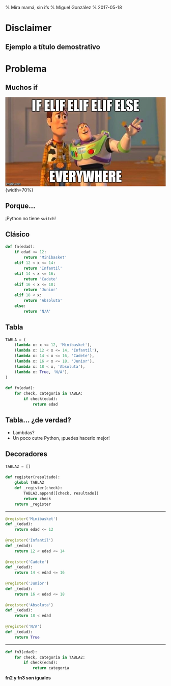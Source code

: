 % Mira mamá, sin ifs
% Miguel González
% 2017-05-18

# Disclaimer

## Ejemplo a título demostrativo

# Problema

## Muchos if

![ifs](./everywhere.jpg){width=70%}

## Porque...

¡Python no tiene `switch`!

## Clásico

```python
def fn(edad):
    if edad <= 12:
        return 'Minibasket'
    elif 12 < x <= 14:
        return 'Infantil'
    elif 14 < x <= 16:
        return 'Cadete'
    elif 16 < x <= 18:
        return 'Junior'
    elif 18 < x:
        return 'Absoluta'
    else:
        return 'N/A'
```

## Tabla

```python
TABLA = (
    (lambda x: x <= 12, 'Minibasket'),
    (lambda x: 12 < x <= 14, 'Infantil'),
    (lambda x: 14 < x <= 16, 'Cadete'),
    (lambda x: 16 < x <= 18, 'Junior'),
    (lambda x: 18 < x, 'Absoluta'),
    (lambda x: True, 'N/A'),
)

def fn(edad):
    for check, categoria in TABLA:
        if check(edad):
            return edad
```

## Tabla... ¿de verdad?

- Lambdas?
- Un poco cutre Python, ¡puedes hacerlo mejor!

## Decoradores

```python
TABLA2 = []

def register(resultado):
    global TABLA2
    def _register(check):
        TABLA2.append([check, resultado])
        return check
    return _register
```

----

```python
@register('Minibasket')
def _(edad):
    return edad <= 12

@register('Infantil')
def _(edad):
    return 12 < edad <= 14

@register('Cadete')
def _(edad):
    return 14 < edad <= 16

@register('Junior')
def _(edad):
    return 16 < edad <= 18

@register('Absoluta')
def _(edad):
    return 18 < edad

@register('N/A')
def _(edad):
    return True
```

----

```python
def fn3(edad):
    for check, categoria in TABLA2:
        if check(edad):
            return categoria    
```

**fn2 y fn3 son iguales**